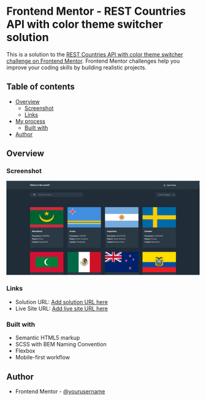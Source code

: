 # Frontend Mentor - REST Countries API with color theme switcher solution

This is a solution to the [REST Countries API with color theme switcher challenge on Frontend Mentor](https://www.frontendmentor.io/challenges/rest-countries-api-with-color-theme-switcher-5cacc469fec04111f7b848ca). Frontend Mentor challenges help you improve your coding skills by building realistic projects. 

## Table of contents

- [Overview](#overview)
  - [Screenshot](#screenshot)
  - [Links](#links)
- [My process](#my-process)
  - [Built with](#built-with)
- [Author](#author)




## Overview

### Screenshot

![](./screen.png)


### Links

- Solution URL: [Add solution URL here](https://github.com/Szymon500/Frontendmentor-7)
- Live Site URL: [Add live site URL here](https://szymon500.github.io/Frontendmentor-7/)

### Built with

- Semantic HTML5 markup
- SCSS with BEM Naming Convention
- Flexbox
- Mobile-first workflow



## Author

- Frontend Mentor - [@yourusername](https://www.frontendmentor.io/profile/Szymon500)


